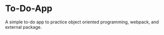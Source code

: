 # To-Do-App
A simple to-do app to practice object oriented programming, webpack, and external package.

